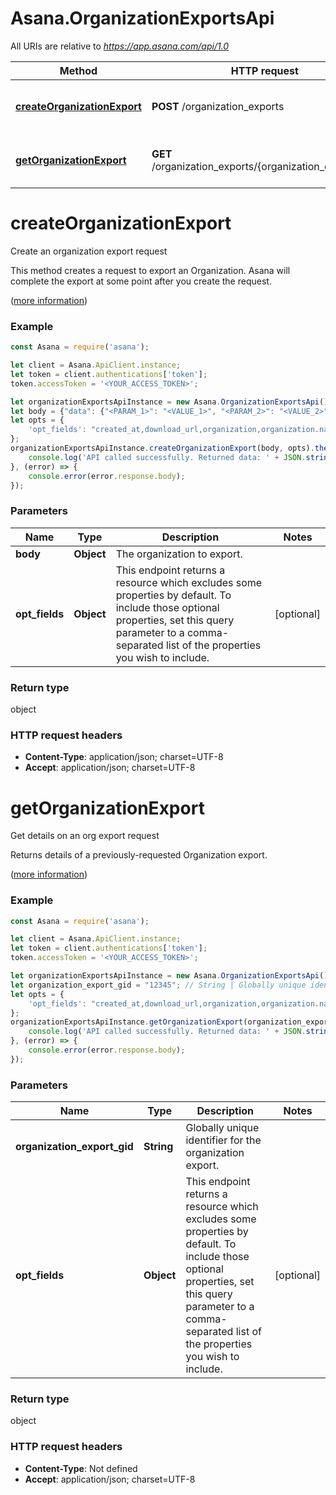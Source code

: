 # Asana.OrganizationExportsApi

All URIs are relative to *https://app.asana.com/api/1.0*

Method | HTTP request | Description
------------- | ------------- | -------------
[**createOrganizationExport**](OrganizationExportsApi.md#createOrganizationExport) | **POST** /organization_exports | Create an organization export request
[**getOrganizationExport**](OrganizationExportsApi.md#getOrganizationExport) | **GET** /organization_exports/{organization_export_gid} | Get details on an org export request

<a name="createOrganizationExport"></a>
# **createOrganizationExport**

Create an organization export request

This method creates a request to export an Organization. Asana will complete the export at some point after you create the request.

([more information](https://developers.asana.com/reference/createorganizationexport))

### Example
```javascript
const Asana = require('asana');

let client = Asana.ApiClient.instance;
let token = client.authentications['token'];
token.accessToken = '<YOUR_ACCESS_TOKEN>';

let organizationExportsApiInstance = new Asana.OrganizationExportsApi();
let body = {"data": {"<PARAM_1>": "<VALUE_1>", "<PARAM_2>": "<VALUE_2>",}}; // Object | The organization to export.
let opts = { 
    'opt_fields': "created_at,download_url,organization,organization.name,state"
};
organizationExportsApiInstance.createOrganizationExport(body, opts).then((result) => {
    console.log('API called successfully. Returned data: ' + JSON.stringify(result.data, null, 2));
}, (error) => {
    console.error(error.response.body);
});

```

### Parameters

Name | Type | Description  | Notes
------------- | ------------- | ------------- | -------------
 **body** | **Object**| The organization to export. | 
 **opt_fields** | **Object**| This endpoint returns a resource which excludes some properties by default. To include those optional properties, set this query parameter to a comma-separated list of the properties you wish to include. | [optional] 

### Return type

object

### HTTP request headers

 - **Content-Type**: application/json; charset=UTF-8
 - **Accept**: application/json; charset=UTF-8

<a name="getOrganizationExport"></a>
# **getOrganizationExport**

Get details on an org export request

Returns details of a previously-requested Organization export.

([more information](https://developers.asana.com/reference/getorganizationexport))

### Example
```javascript
const Asana = require('asana');

let client = Asana.ApiClient.instance;
let token = client.authentications['token'];
token.accessToken = '<YOUR_ACCESS_TOKEN>';

let organizationExportsApiInstance = new Asana.OrganizationExportsApi();
let organization_export_gid = "12345"; // String | Globally unique identifier for the organization export.
let opts = { 
    'opt_fields': "created_at,download_url,organization,organization.name,state"
};
organizationExportsApiInstance.getOrganizationExport(organization_export_gid, opts).then((result) => {
    console.log('API called successfully. Returned data: ' + JSON.stringify(result.data, null, 2));
}, (error) => {
    console.error(error.response.body);
});

```

### Parameters

Name | Type | Description  | Notes
------------- | ------------- | ------------- | -------------
 **organization_export_gid** | **String**| Globally unique identifier for the organization export. | 
 **opt_fields** | **Object**| This endpoint returns a resource which excludes some properties by default. To include those optional properties, set this query parameter to a comma-separated list of the properties you wish to include. | [optional] 

### Return type

object

### HTTP request headers

 - **Content-Type**: Not defined
 - **Accept**: application/json; charset=UTF-8

